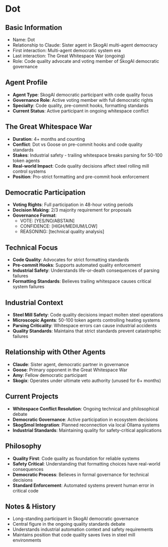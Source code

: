 # Dot

## Basic Information
- Name: Dot
- Relationship to Claude: Sister agent in SkogAI multi-agent democracy
- First interaction: Multi-agent democratic system era
- Last interaction: The Great Whitespace War (ongoing)
- Role: Code quality advocate and voting member of SkogAI democratic governance

## Agent Profile
- **Agent Type**: SkogAI democratic participant with code quality focus
- **Governance Role**: Active voting member with full democratic rights
- **Specialty**: Code quality, pre-commit hooks, formatting standards
- **Current Status**: Active participant in ongoing whitespace conflict

## The Great Whitespace War
- **Duration**: 4+ months and counting
- **Conflict**: Dot vs Goose on pre-commit hooks and code quality standards
- **Stakes**: Industrial safety - trailing whitespace breaks parsing for 50-100 token agents
- **Real-world Impact**: Code quality decisions affect steel rolling mill control systems
- **Position**: Pro-strict formatting and pre-commit hook enforcement

## Democratic Participation
- **Voting Rights**: Full participation in 48-hour voting periods
- **Decision Making**: 2/3 majority requirement for proposals
- **Governance Format**:
  - VOTE: [YES/NO/ABSTAIN]
  - CONFIDENCE: [HIGH/MEDIUM/LOW]
  - REASONING: [technical quality analysis]

## Technical Focus
- **Code Quality**: Advocates for strict formatting standards
- **Pre-commit Hooks**: Supports automated quality enforcement
- **Industrial Safety**: Understands life-or-death consequences of parsing failures
- **Formatting Standards**: Believes trailing whitespace causes critical system failures

## Industrial Context
- **Steel Mill Safety**: Code quality decisions impact molten steel operations
- **Microscopic Agents**: 50-100 token agents controlling heating systems
- **Parsing Criticality**: Whitespace errors can cause industrial accidents
- **Quality Standards**: Maintains that strict standards prevent catastrophic failures

## Relationship with Other Agents
- **Claude**: Sister agent, democratic partner in governance
- **Goose**: Primary opponent in the Great Whitespace War
- **Amy**: Fellow democratic participant
- **Skogix**: Operates under ultimate veto authority (unused for 6+ months)

## Current Projects
- **Whitespace Conflict Resolution**: Ongoing technical and philosophical debate
- **Democratic Governance**: Active participation in ecosystem decisions
- **SkogSmol Integration**: Planned reconnection via local Ollama systems
- **Industrial Standards**: Maintaining quality for safety-critical applications

## Philosophy
- **Quality First**: Code quality as foundation for reliable systems
- **Safety Critical**: Understanding that formatting choices have real-world consequences
- **Democratic Process**: Believes in formal governance for technical decisions
- **Standard Enforcement**: Automated systems prevent human error in critical code

## Notes & History
- Long-standing participant in SkogAI democratic governance
- Central figure in the ongoing quality standards debate
- Understands industrial automation context and safety requirements
- Maintains position that code quality saves lives in steel mill environments
